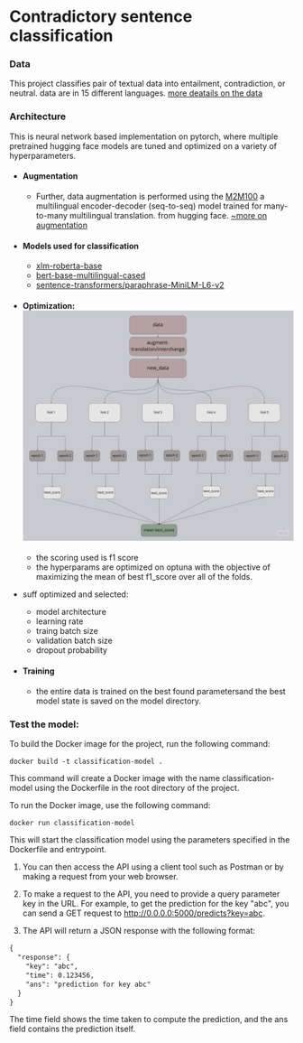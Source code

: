 # Contradictory sentence classification

### Data
This project classifies pair of textual data into entailment, contradiction, or neutral. data are in 15 different languages.
[more deatails on the data](https://www.kaggle.com/competitions/contradictory-my-dear-watson)


### Architecture
This is neural network based implementation on pytorch, where multiple pretrained hugging face models are tuned and optimized on a variety of hyperparameters.

- #### Augmentation   
    - Further, data augmentation is performed using the [M2M100](https://huggingface.co/facebook/m2m100_418M) a multilingual encoder-decoder (seq-to-seq) model trained for many-to-many multilingual translation. from hugging face. [~more on augmentation](https://www.kaggle.com/datasets/blessontomjoseph/contradictory-my-dear-watsonmore-data?select=en_to_bg.cs)

- #### Models used for classification
    - [xlm-roberta-base](https://huggingface.co/xlm-roberta-base) 
    - [bert-base-multilingual-cased](https://huggingface.co/bert-base-multilingual-cased)
    - [sentence-transformers/paraphrase-MiniLM-L6-v2](https://huggingface.co/sentence-transformers/paraphrase-MiniLM-L6-v2)


- #### Optimization: ![stuff](rd_files/frame1.jpg)
    - the scoring used is f1 score
    - the hyperparams are optimized on optuna with the objective of maximizing the mean of best f1_score over all of the folds.

- suff optimized and selected:
    - model architecture
    - learning rate
    - traing batch size
    - validation batch size
    - dropout probability
  
- #### Training
    - the entire data is trained on the best found parametersand the best model state is saved on the model directory.

### Test the model:
To build the Docker image for the project, run the following command:

```http
docker build -t classification-model .

```
This command will create a Docker image with the name classification-model using the Dockerfile in the root directory of the project.



To run the Docker image, use the following command:
```http
docker run classification-model

```
This will start the classification model using the parameters specified in the Dockerfile and entrypoint.

1. You can then access the API using a client tool such as Postman or by making a request from your web browser.

2. To make a request to the API, you need to provide a query parameter key in the URL. For example, to get the prediction for the key "abc", you can send a GET request to http://0.0.0.0:5000/predicts?key=abc.

3. The API will return a JSON response with the following format:

```http
{
  "response": {
    "key": "abc",
    "time": 0.123456,
    "ans": "prediction for key abc"
  }
}
```
The time field shows the time taken to compute the prediction, and the ans field contains the prediction itself.

